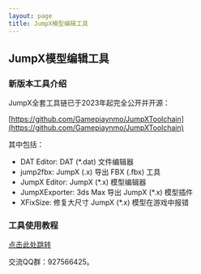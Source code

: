 ```yaml
---
layout: page
title: JumpX模型编辑工具
---
```

<div class="col-lg-12 text-center my-4">
	<h2 class="section-heading text-uppercase">JumpX模型编辑工具</h2>
</div>

### 新版本工具介绍

JumpX全套工具链已于2023年起完全公开并开源：

[https://github.com/Gamepiaynmo/JumpXToolchain](https://github.com/Gamepiaynmo/JumpXToolchain)

其中包括：
* DAT Editor: DAT (*.dat) 文件编辑器
* jump2fbx: JumpX (.x) 导出 FBX (.fbx) 工具
* JumpX Editor: JumpX (*.x) 模型编辑器
* JumpXExporter: 3ds Max 导出 JumpX (*.x) 模型插件
* XFixSize: 修复大尺寸 JumpX (*.x) 模型在游戏中报错

### 工具使用教程

[点击此处跳转](/GPKWebsite/jumpxtutor)

交流QQ群：927566425。
